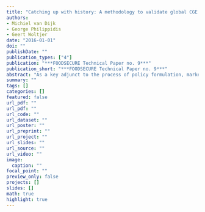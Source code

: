 ```yaml
---
title: "Catching up with history: A methodology to validate global CGE models"
authors: 
- Michiel van Dijk
- George Philippidis
- Geert Woltjer
date: "2016-01-01"
doi: ""
publishDate: ""
publication_types: ["4"]
publication: "***FOODSECURE Technical Paper no. 9***"
publication_short: "***FOODSECURE Technical Paper no. 9***"
abstract: "As a key adjunct to the process of policy formulation, market models are often called upon to quantify possible opportunities and threats. Significant improvements in computational power, database and modelling capacity contributed to a widespread usage of computable general equilibrium (CGE) frameworks in an array of policy fields. Curiously, however, in contrast to modelling efforts in, for example, the biophysical sciences, CGE model findings are seldom subjected to any systematic validation procedure. A cursory review of the literature reveals isolated single country CGE model validation exercises, although with a dearth of available data, there is a paucity of equivalent studies which implement such a procedure in a global CGE context. This paper takes a first step in this direction by proposing a systematic methodological procedure for evaluating global CGE model performance, using a consistent macro and sectoral historical time series dataset and validation statistics taken from the biophysical literature. Focusing on sectoral output trends, the results show that model simulation performs better than extrapolation from past trends. Notwithstanding, simulation error remains high in some sectors, particularly in small economies which have undergone rapid growth. Further econometric tests reveal that simulation error is mainly caused by sector specific factors rather than country specific characteristics. The latter observation is consistent with previous research on productivity specifications in CGE models, which in concert with the validation techniques proposed in this paper, serves as a promising avenue of future research."
summary: ""
tags: []
categories: []
featured: false
url_pdf: ""
url_pdf: ""
url_code: ""
url_dataset: ""
url_poster: ""
url_preprint: ""
url_project: ""
url_slides: ""
url_source: ""
url_video: ""
image: 
  caption: ""
focal_point: ""
preview_only: false
projects: []
slides: []
math: true
highlight: true
---
```

